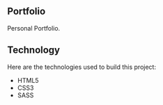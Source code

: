 ## Portfolio

Personal Portfolio.

## Technology

Here are the technologies used to build this project:

* HTML5
* CSS3
* SASS

